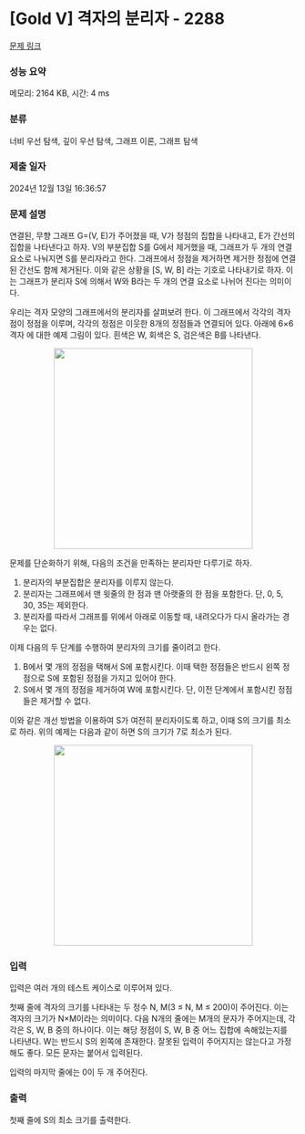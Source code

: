 # [Gold V] 격자의 분리자 - 2288 

[문제 링크](https://www.acmicpc.net/problem/2288) 

### 성능 요약

메모리: 2164 KB, 시간: 4 ms

### 분류

너비 우선 탐색, 깊이 우선 탐색, 그래프 이론, 그래프 탐색

### 제출 일자

2024년 12월 13일 16:36:57

### 문제 설명

<p>연결된, 무향 그래프 G=(V, E)가 주어졌을 때, V가 정점의 집합을 나타내고, E가 간선의 집합을 나타낸다고 하자. V의 부분집합 S를 G에서 제거했을 때, 그래프가 두 개의 연결 요소로 나눠지면 S를 분리자라고 한다. 그래프에서 정점을 제거하면 제거한 정점에 연결된 간선도 함께 제거된다. 이와 같은 상황을 [S, W, B] 라는 기호로 나타내기로 하자. 이는 그래프가 분리자 S에 의해서 W와 B라는 두 개의 연결 요소로 나뉘어 진다는 의미이다.</p>

<p>우리는 격자 모양의 그래프에서의 분리자를 살펴보려 한다. 이 그래프에서 각각의 격자점이 정점을 이루며, 각각의 정점은 이웃한 8개의 정점들과 연결되어 있다. 아래에 6×6 격자 에 대한 예제 그림이 있다. 흰색은 W, 회색은 S, 검은색은 B를 나타낸다.</p>

<p style="text-align: center;"><img alt="" src="https://www.acmicpc.net/JudgeOnline/upload/201009/1.PNG" style="height:352px; width:349px"></p>

<p>문제를 단순화하기 위해, 다음의 조건을 만족하는 분리자만 다루기로 하자.</p>

<ol>
	<li>분리자의 부분집합은 분리자를 이루지 않는다.</li>
	<li>분리자는 그래프에서 맨 윗줄의 한 점과 맨 아랫줄의 한 점을 포함한다. 단, 0, 5, 30, 35는 제외한다.</li>
	<li>분리자를 따라서 그래프를 위에서 아래로 이동할 때, 내려오다가 다시 올라가는 경우는 없다.</li>
</ol>

<p>이제 다음의 두 단계를 수행하여 분리자의 크기를 줄이려고 한다.</p>

<ol>
	<li>B에서 몇 개의 정점을 택해서 S에 포함시킨다. 이때 택한 정점들은 반드시 왼쪽 정점으로 S에 포함된 정점을 가지고 있어야 한다.</li>
	<li>S에서 몇 개의 정점을 제거하여 W에 포함시킨다. 단, 이전 단계에서 포함시킨 정점들은 제거할 수 없다.</li>
</ol>

<p>이와 같은 개선 방법을 이용하여 S가 여전히 분리자이도록 하고, 이때 S의 크기를 최소로 하라. 위의 예제는 다음과 같이 하면 S의 크기가 7로 최소가 된다.</p>

<p style="text-align: center;"><img alt="" src="https://www.acmicpc.net/JudgeOnline/upload/201009/2.PNG" style="height:352px; width:349px"></p>

### 입력 

 <p>입력은 여러 개의 테스트 케이스로 이루어져 있다.</p>

<p>첫째 줄에 격자의 크기를 나타내는 두 정수 N, M(3 ≤ N, M ≤ 200)이 주어진다. 이는 격자의 크기가 N×M이라는 의미이다. 다음 N개의 줄에는 M개의 문자가 주어지는데, 각각은 S, W, B 중의 하나이다. 이는 해당 정점이 S, W, B 중 어느 집합에 속해있는지를 나타낸다. W는 반드시 S의 왼쪽에 존재한다. 잘못된 입력이 주어지지는 않는다고 가정해도 좋다. 모든 문자는 붙어서 입력된다.</p>

<p>입력의 마지막 줄에는 0이 두 개 주어진다.</p>

### 출력 

 <p>첫째 줄에 S의 최소 크기를 출력한다.</p>

